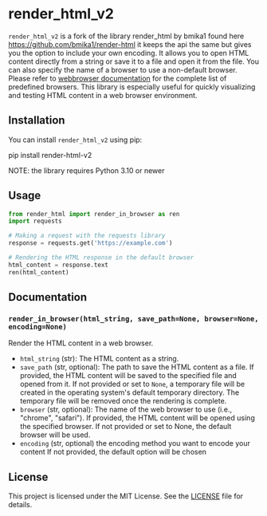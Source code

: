 # render_html_v2

`render_html_v2` is a fork of the library render_html by bmika1 found here 
https://github.com/bmika1/render-html it keeps the api the same but gives you the option to include your own encoding.
It allows you to open HTML content directly from a string or save it to a file and open it from the file.
You can also specify the name of a browser to use a non-default browser. Please refer to [webbrowser documentation](https://docs.python.org/3/library/webbrowser.html) for the complete list of predefined browsers.
This library is especially useful for quickly visualizing and testing HTML content in a web browser environment.

## Installation

You can install `render_html_v2` using pip:

pip install render-html-v2

NOTE: the library requires Python 3.10 or newer

## Usage

```python
from render_html import render_in_browser as ren
import requests

# Making a request with the requests library
response = requests.get('https://example.com')

# Rendering the HTML response in the default browser
html_content = response.text
ren(html_content)
```

## Documentation

### `render_in_browser(html_string, save_path=None, browser=None, encoding=None)`

Render the HTML content in a web browser.

- `html_string` (str): The HTML content as a string.
- `save_path` (str, optional): The path to save the HTML content as a file.
  If provided, the HTML content will be saved to the specified file and opened from it.
  If not provided or set to `None`, a temporary file will be created in the operating 
  system's default temporary directory. The temporary file will be removed once the rendering 
  is complete.
- `browser` (str, optional): The name of the web browser to use (i.e., "chrome", "safari").
  If provided, the HTML content will be opened using the specified browser.
  If not provided or set to None, the default browser will be used.
- `encoding` (str, optional) the encoding method you want to encode your content
  If not provided, the default option will be chosen 



## License

This project is licensed under the MIT License. See the [LICENSE](LICENSE) file for details.

